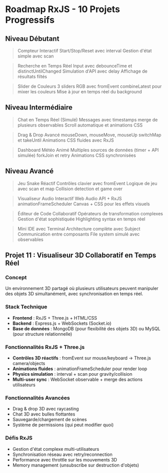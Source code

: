 # Roadmap RxJS - 10 Projets Progressifs
## Niveau Débutant
> Compteur Interactif 
    Start/Stop/Reset avec interval
    Gestion d'état simple avec scan

> Recherche en Temps Réel
    Input avec debounceTime et distinctUntilChanged
    Simulation d'API avec delay
    Affichage de résultats filtés

> Slider de Couleurs
    3 sliders RGB avec fromEvent
    combineLatest pour mixer les couleurs
    Mise à jour en temps réel du background

## Niveau Intermédiaire

> Chat en Temps Réel (Simulé)
    Messages avec timestamps
    merge de plusieurs observables
    Scroll automatique et animations CSS

> Drag & Drop Avancé
    mouseDown, mouseMove, mouseUp
    switchMap et takeUntil
    Animations CSS fluides avec RxJS

> Dashboard Météo Animé
    Multiples sources de données (timer + API simulée)
    forkJoin et retry
    Animations CSS synchronisées

## Niveau Avancé
> Jeu Snake Réactif
    Contrôles clavier avec fromEvent
    Logique de jeu avec scan et map
    Collision detection et game over

> Visualiseur Audio Interactif
    Web Audio API + RxJS
    animationFrameScheduler
    Canvas + CSS pour les effets visuels

> Éditeur de Code Collaboratif
    Opérateurs de transformation complexes
    Gestion d'état sophistiquée
    Highlighting syntax en temps réel

> Mini IDE avec Terminal
    Architecture complète avec Subject
    Communication entre composants
    File system simulé avec observables



## Projet 11 : Visualiseur 3D Collaboratif en Temps Réel

### Concept
Un environnement 3D partagé où plusieurs utilisateurs peuvent manipuler des objets 3D simultanément, avec synchronisation en temps réel.

### Stack Technique
- **Frontend** : RxJS + Three.js + HTML/CSS
- **Backend** : Express.js + WebSockets (Socket.io)
- **Base de données** : MongoDB (pour flexibilité des objets 3D) ou MySQL (pour structure relationnelle)

### Fonctionnalités RxJS + Three.js
- **Contrôles 3D réactifs** : fromEvent sur mouse/keyboard → Three.js camera/objects
- **Animations fluides** : animationFrameScheduler pour render loop
- **Physics simulation** : interval + scan pour gravity/collision
- **Multi-user sync** : WebSocket observable + merge des actions utilisateurs

### Fonctionnalités Avancées
- Drag & drop 3D avec raycasting
- Chat 3D avec bulles flottantes
- Sauvegarde/chargement de scènes
- Système de permissions (qui peut modifier quoi)

### Défis RxJS
- Gestion d'état complexe multi-utilisateurs
- Synchronisation réseau avec retry/reconnection
- Performance avec throttle sur les mouvements 3D
- Memory management (unsubscribe sur destruction d'objets)

